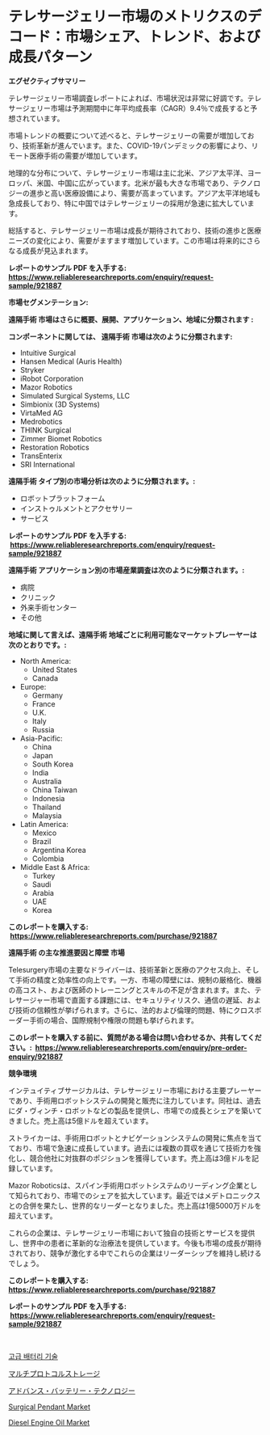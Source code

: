 <p><h1>テレサージェリー市場のメトリクスのデコード：市場シェア、トレンド、および成長パターン</h1></p><p><strong>エグゼクティブサマリー</strong></p>
<p><p>テレサージェリー市場調査レポートによれば、市場状況は非常に好調です。テレサージェリー市場は予測期間中に年平均成長率（CAGR）9.4％で成長すると予想されています。</p><p>市場トレンドの概要について述べると、テレサージェリーの需要が増加しており、技術革新が進んでいます。また、COVID-19パンデミックの影響により、リモート医療手術の需要が増加しています。</p><p>地理的な分布について、テレサージェリー市場は主に北米、アジア太平洋、ヨーロッパ、米国、中国に広がっています。北米が最も大きな市場であり、テクノロジーの進歩と高い医療設備により、需要が高まっています。アジア太平洋地域も急成長しており、特に中国ではテレサージェリーの採用が急速に拡大しています。</p><p>総括すると、テレサージェリー市場は成長が期待されており、技術の進歩と医療ニーズの変化により、需要がますます増加しています。この市場は将来的にさらなる成長が見込まれます。</p></p>
<p><strong>レポートのサンプル PDF を入手する: <a href="https://www.reliableresearchreports.com/enquiry/request-sample/921887">https://www.reliableresearchreports.com/enquiry/request-sample/921887</a></strong></p>
<p><strong>市場セグメンテーション:</strong></p>
<p><strong> 遠隔手術 市場はさらに概要、展開、アプリケーション、地域に分類されます :</strong></p>
<p><strong>コンポーネントに関しては、 遠隔手術 市場は次のように分類されます: &nbsp;</strong></p>
<p><ul><li>Intuitive Surgical</li><li>Hansen Medical (Auris Health)</li><li>Stryker</li><li>iRobot Corporation</li><li>Mazor Robotics</li><li>Simulated Surgical Systems, LLC</li><li>Simbionix (3D Systems)</li><li>VirtaMed AG</li><li>Medrobotics</li><li>THINK Surgical</li><li>Zimmer Biomet Robotics</li><li>Restoration Robotics</li><li>TransEnterix</li><li>SRI International</li></ul></p>
<p><strong> 遠隔手術 タイプ別の市場分析は次のように分類されます。:</strong></p>
<p><ul><li>ロボットプラットフォーム</li><li>インストゥルメントとアクセサリー</li><li>サービス</li></ul></p>
<p><strong>レポートのサンプル PDF を入手する: &nbsp;<a href="https://www.reliableresearchreports.com/enquiry/request-sample/921887">https://www.reliableresearchreports.com/enquiry/request-sample/921887</a></strong></p>
<p><strong> 遠隔手術 アプリケーション別の市場産業調査は次のように分類されます。:</strong></p>
<p><ul><li>病院</li><li>クリニック</li><li>外来手術センター</li><li>その他</li></ul></p>
<p><strong>地域に関して言えば、遠隔手術 地域ごとに利用可能なマーケットプレーヤーは次のとおりです。:</strong></p>
<p><ul>
    <li>
        North America:
        <ul>
            <li>United States</li>
            <li>Canada</li>
        </ul>
    </li>
    <li>
        Europe:
        <ul>
            <li>Germany</li>
            <li>France</li>
            <li>U.K.</li>
            <li>Italy</li>
            <li>Russia</li>
        </ul>
    </li>
    <li>
        Asia-Pacific:
        <ul>
            <li>China</li>
            <li>Japan</li>
            <li>South Korea</li>
            <li>India</li>
            <li>Australia</li>
            <li>China Taiwan</li>
            <li>Indonesia</li>
            <li>Thailand</li>
            <li>Malaysia</li>
        </ul>
    </li>
    <li>
        Latin America:
        <ul>
            <li>Mexico</li>
            <li>Brazil</li>
            <li>Argentina Korea</li>
            <li>Colombia</li>
        </ul>
    </li>
    <li>
        Middle East & Africa:
        <ul>
            <li>Turkey</li>
            <li>Saudi</li>
            <li>Arabia</li>
            <li>UAE</li>
            <li>Korea</li>
        </ul>
    </li>
    </ul></p>
<p><strong>このレポートを購入する: &nbsp;<a href="https://www.reliableresearchreports.com/purchase/921887">https://www.reliableresearchreports.com/purchase/921887</a></strong></p>
<p><strong>遠隔手術 の主な推進要因と障壁 市場</strong></p>
<p><p>Telesurgery市場の主要なドライバーは、技術革新と医療のアクセス向上、そして手術の精度と効率性の向上です。一方、市場の障壁には、規制の厳格化、機器の高コスト、および医師のトレーニングとスキルの不足が含まれます。また、テレサージャー市場で直面する課題には、セキュリティリスク、通信の遅延、および技術の信頼性が挙げられます。さらに、法的および倫理的問題、特にクロスボーダー手術の場合、国際規制や権限の問題も挙げられます。</p></p>
<p><strong>このレポートを購入する前に、質問がある場合は問い合わせるか、共有してください。:&nbsp; <a href="https://www.reliableresearchreports.com/enquiry/pre-order-enquiry/921887">https://www.reliableresearchreports.com/enquiry/pre-order-enquiry/921887</a></strong></p>
<p><strong>競争環境</strong></p>
<p><p>インテュイティブサージカルは、テレサージェリー市場における主要プレーヤーであり、手術用ロボットシステムの開発と販売に注力しています。同社は、過去にダ・ヴィンチ・ロボットなどの製品を提供し、市場での成長とシェアを築いてきました。売上高は5億ドルを超えています。</p><p>ストライカーは、手術用ロボットとナビゲーションシステムの開発に焦点を当てており、市場で急速に成長しています。過去には複数の買収を通じて技術力を強化し、競合他社に対抜群のポジションを獲得しています。売上高は3億ドルを記録しています。</p><p>Mazor Roboticsは、スパイン手術用ロボットシステムのリーディング企業として知られており、市場でのシェアを拡大しています。最近ではメデトロニックスとの合併を果たし、世界的なリーダーとなりました。売上高は1億5000万ドルを超えています。</p><p>これらの企業は、テレサージェリー市場において独自の技術とサービスを提供し、世界中の患者に革新的な治療法を提供しています。今後も市場の成長が期待されており、競争が激化する中でこれらの企業はリーダーシップを維持し続けるでしょう。</p></p>
<p><strong>このレポートを購入する: &nbsp; <a href="https://www.reliableresearchreports.com/purchase/921887">https://www.reliableresearchreports.com/purchase/921887</a></strong></p>
<p><strong>レポートのサンプル PDF を入手する: &nbsp;<a href="https://www.reliableresearchreports.com/enquiry/request-sample/921887">https://www.reliableresearchreports.com/enquiry/request-sample/921887</a></strong><strong></strong></p>
<p>&nbsp;</p>
<p><p><a href="https://github.com/laholand/Market-Research-Report-List-2/blob/main/2343527182373.md">고급 배터리 기술</a></p><p><a href="https://github.com/mohamedbakry57/Market-Research-Report-List-2/blob/main/8208197182377.md">マルチプロトコルストレージ</a></p><p><a href="https://github.com/lababdou/Market-Research-Report-List-2/blob/main/2736902182378.md">アドバンス・バッテリー・テクノロジー</a></p><p><a href="https://issuu.com/reportprime-2/docs/surgical-pendant-market-size-2030.pptx">Surgical Pendant Market</a></p><p><a href="https://github.com/YashRP12/Market-Research-Report-List-3/blob/main/diesel-engine-oil-market.md">Diesel Engine Oil Market</a></p></p>
